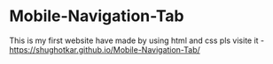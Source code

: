 # Mobile-Navigation-Tab
This is my first website have made by using html and css pls visite it -https://shughotkar.github.io/Mobile-Navigation-Tab/
